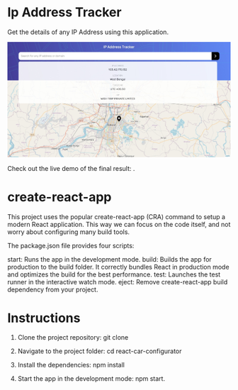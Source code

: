 # Ip Address Tracker

Get the details of any IP Address using this application.

![App Demo](/src/images/demo.jpeg)

Check out the live demo of the final result: [](https://manishojha28.github.io/ip-address-tracker/).

# create-react-app

This project uses the popular create-react-app (CRA) command to setup a modern React application. This way we can focus on the code itself, and not worry about configuring many build tools.

The package.json file provides four scripts:

start: Runs the app in the development mode.
build: Builds the app for production to the build folder. It correctly bundles React in production mode and optimizes the build for the best performance.
test: Launches the test runner in the interactive watch mode.
eject: Remove create-react-app build dependency from your project.

# Instructions

1. Clone the project repository: git clone [](https://github.com/AlterClassIO/react-car-configurator)

2. Navigate to the project folder: cd react-car-configurator

3. Install the dependencies: npm install

4. Start the app in the development mode: npm start.
